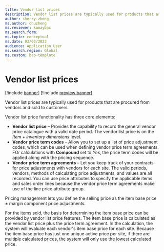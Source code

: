 ```yaml
---
title: Vendor list prices
description: Vendor list prices are typically used for products that are procured from vendors and sold to customers.
author: sherry-zheng
ms.author: chuzheng
ms.reviewer: kamaybac
ms.search.form:
ms.topic: conceptual
ms.date: 03/03/2023
audience: Application User
ms.search.region: Global
ms.custom: bap-template
---
```


# Vendor list prices

[!include [banner](../includes/banner.md)]
[!include [preview banner](../includes/preview-banner.md)]
<!-- KFM: Preview until 10.0.33 GA -->

Vendor list prices are typically used for products that are procured from vendors and sold to customers.

Vendor list price functionality has three core elements:

- **Vendor list price** – Provides the capability to record the general vendor price catalogue with a valid date period. The vendor list price is on the *Item + inventory dimensions* level.
- **Vendor price term codes** – Allow you to set up a list of price adjustment codes, which can be used when defining vendor price term agreements. FOr calculations with **Compound** set to *Yes*, the price term codes will be applied along with the pricing sequence.
- **Vendor price term agreements** – Let you keep track of your contracts for price adjustments with vendors for each site. The valid periods, vendors, methods of calculating price adjustments, and values are all recorded. You can use price attributes to specify the applicable items and sales order lines because the vendor price term agreements make use of the line price attribute group.

Pricing management lets you define the selling price as the item base price &plusmn; margin component price adjustments.

For the items sold, the basis for determining the item base price can be provided by vendor list price features. The item base price is calculated as the vendor list price plus the price term agreement. In the calculation, the system will evaluate each vendor's item base price for each site. Because the item base price has just one unique active price per site, if there are multiple calculated prices, the system will only use the lowest calculated price.
